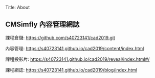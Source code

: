 Title: About

## CMSimfly 內容管理網誌

課程倉儲: <a href="https://github.com/s40723141/cad2019.git">https://github.com/s40723141/cad2019.git</a>

內容管理: <a href="https://s40723141.github.io/cad2019/content/index.html">https://s40723141.github.io/cad2019/content/index.html</a>

課程投影片: <a href="https://s40723141.github.io/cad2019/reveal/index.html#/">https://s40723141.github.io/cad2019/reveal/index.html#/</a>

課程網誌: <a href="https://s40723141.github.io/cad2019/blog/index.html">https://s40723141.github.io/cad2019/blog/index.html</a>








